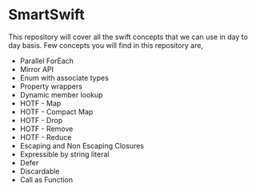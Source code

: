 # SmartSwift
This repository will cover all the swift concepts that we can use in day to day basis.
Few concepts you will find in this repository are,

* Parallel ForEach
* Mirror API
* Enum with associate types
* Property wrappers
* Dynamic member lookup
* HOTF - Map
* HOTF - Compact Map
* HOTF - Drop
* HOTF - Remove
* HOTF - Reduce
* Escaping and Non Escaping Closures
* Expressible by string literal
* Defer
* Discardable
* Call as Function
<!-- * Will set and did set ->
<!-- * Rethrows ->
<!-- * Static String ->
<!-- * Zip ->
<!-- * Result ->
<!-- * Multiple line string ->
<!-- * Enumerated ->
<!-- * CaseIterable ->
<!-- * Dump ->
<!-- * Property Weak and unowned ->
